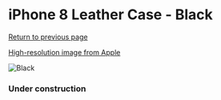 # iPhone 8 Leather Case - Black

[Return to previous page](/iphone_7)

[High-resolution image from Apple](https://store.storeimages.cdn-apple.com/8756/as-images.apple.com/is/MQH92?wid=4500&hei=4500&fmt=png)

<div style="width: 384px"><img src="/everysource/MQH92.png" alt="Black"></div>

### Under construction
